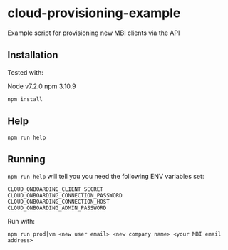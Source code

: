 # cloud-provisioning-example

Example script for provisioning new MBI clients via the API

## Installation

Tested with:

Node v7.2.0
npm  3.10.9

```
npm install
```

## Help

```
npm run help
```

## Running

`npm run help` will tell you you need the following ENV variables set:

	CLOUD_ONBOARDING_CLIENT_SECRET
	CLOUD_ONBOARDING_CONNECTION_PASSWORD
	CLOUD_ONBOARDING_CONNECTION_HOST
	CLOUD_ONBOARDING_ADMIN_PASSWORD
  
Run with:

```
npm run prod|vm <new user email> <new company name> <your MBI email address>
```
